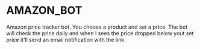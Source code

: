 # AMAZON_BOT
Amazon price tracker bot. You choose a product and set a price. 
The bot will check the price daily and when I sees the price dropped below yout set price it'll send an email notification with the link.
